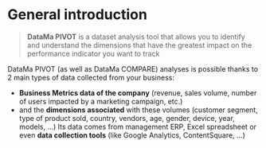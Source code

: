 # General introduction

> **DataMa PIVOT** is a dataset analysis tool that allows you to identify and understand the dimensions that have the greatest impact on the performance indicator you want to track

DataMa PIVOT (as well as DataMa COMPARE) analyses is possible thanks to 2 main types of data collected from your business:

* **Business Metrics data of the company** (revenue, sales volume, number of users impacted by a marketing campaign, etc.)
* and the **dimensions associated** with these volumes (customer segment, type of product sold, country, vendors, age, gender, device, year, models, …)
Its data comes from management ERP, Excel spreadsheet or even **data collection tools** (like Google Analytics, ContentSquare, …)
